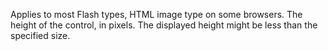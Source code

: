 Applies to most Flash types, HTML image type on
some browsers. The height of the control, in pixels. The
displayed height might be less than the specified size.